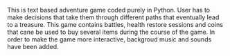 This is text based adventure game coded purely in Python.
User has to make decisions that take them through different paths that eventually lead to a treasure. This game contains battles, health restore sessions and coins that cane be used to buy several items during the course of the game. In order to make the game more interactive, backgroud music and sounds have been added.

